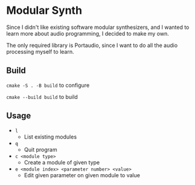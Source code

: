 # Modular Synth
Since I didn't like existing software modular synthesizers, and I wanted to learn more about audio programming, I decided to make my own.

The only required library is Portaudio, since I want to do all the audio processing myself to learn.

## Build
`cmake -S . -B build` to configure

`cmake --build build` to build

## Usage
- `l`
  - List existing modules
- `q`
  - Quit program
- `c <module type>`
  - Create a module of given type
- `e <module index> <parameter number> <value>`
  - Edit given parameter on given module to value
